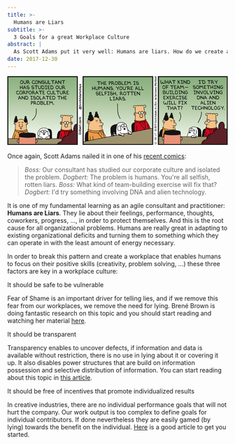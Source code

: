 ```yaml
---
title: >-
  Humans are Liars
subtitle: >-
  3 Goals for a great Workplace Culture
abstract: |
  As Scott Adams put it very well: Humans are liars. How do we create an environment where they don't?
date: 2017-12-30
---
```


![The Problem Is Humans](../media/2017-12-30-humans-are-liars.gif)

Once again, Scott Adams nailed it in one of his
[recent comics](http://dilbert.com/strip/2017-12-30):

> _Boss:_ Our consultant has studied our corporate culture and isolated the
> problem. _Dogbert:_ The problem is humans. You're all selfish, rotten liars.
> _Boss:_ What kind of team-building exercise will fix that? _Dogbert:_ I'd try
> something involving DNA and alien technology.

It is one of my fundamental learning as an agile consultant and practitioner:
**Humans are Liars**. They lie about their feelings, performance, thoughts,
coworkers, progress, ..., in order to protect themselves. And this is the root
cause for all organizational problems. Humans are really great in adapting to
existing organizational deficits and turning them to something which they can
operate in with the least amount of energy necessary.

In order to break this pattern and create a workplace that enables humans to
focus on their positive skills (creativity, problem solving, …) these three
factors are key in a workplace culture:

It should be safe to be vulnerable

Fear of Shame is an important driver for telling lies, and if we remove this
fear from our workplaces, we remove the need for lying. Brené Brown is doing
fantastic research on this topic and you should start reading and watching her
material [here](https://www.ted.com/speakers/brene_brown).

It should be transparent

Transparency enables to uncover defects, if information and data is available
without restriction, there is no use in lying about it or covering it up. It
also disables power structures that are build on information possession and
selective distribution of information. You can start reading about this topic in
[this article](https://www.fastcompany.com/3036794/why-a-transparent-culture-is-good-for-business).

It should be free of incentives that promote individualized results

In creative industries, there are no individual performance goals that will not
hurt the company. Our work output is too complex to define goals for individual
contributors. If done nevertheless they are easily gamed (by lying) towards the
benefit on the individual.
[Here](https://www.forbes.com/sites/groupthink/2014/06/07/the-dark-side-of-bonus-and-incentive-programs/#4af5e680756d)
is a good article to get you started.
